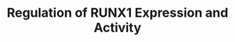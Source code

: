 ---
authors:
- ReactomeTeam
description: 'At the level of transcription, expression of the RUNX1 transcription
  factor is regulated by two alternative promoters: a distal promoter, P1, and a proximal
  promoter, P2. P1 is more than 7 kb upstream of P2 (Ghozi et al. 1996). In mice,
  the Runx1 gene is preferentially transcribed from the proximal P2 promoter during
  generation of hematopoietic cells from hemogenic endothelium. In fully committed
  hematopoietic progenitors, the Runx1 gene is preferentially transcribed from the
  distal P1 promoter (Sroczynska et al. 2009, Bee et al. 2010). In human T cells,
  RUNX1 is preferentially transcribed from P1 throughout development, while developing
  natural killer cells transcribe RUNX1 predominantly from P2. Developing B cells
  transcribe low levels of RUNX1 from both promoters (Telfer and Rothenberg 2001).<br>RUNX1
  mRNAs transcribed from alternative promoters differ in their 5''UTRs and splicing
  isoforms of RUNX1 have also been described. The function of alternative splice isoforms
  and alternative 5''UTRs has not been fully elucidated (Challen and Goodell 2010,
  Komeno et al. 2014).<br>During zebrafish hematopoiesis, RUNX1 expression increases
  in response to NOTCH signaling, but direct transcriptional regulation of RUNX1 by
  NOTCH has not been demonstrated (Burns et al. 2005). RUNX1 transcription also increases
  in response to WNT signaling. BothTCF7 and TCF4 bind the RUNX1 promoter (Wu et al.
  2012, Hoverter et al. 2012), and RUNX1 transcription driven by the TCF binding element
  (TBE) in response to WNT3A treatment is inhibited by the dominant-negative mutant
  of TCF4 (Medina et al. 2016). In developing mouse ovary, Runx1 expression is positively
  regulated by Wnt4 signaling (Naillat et al. 2015).<br>Studies in mouse hematopoietic
  stem and progenitor cells imply that RUNX1 may be a direct transcriptional target
  of HOXB4 (Oshima et al. 2011).<br>Conserved cis-regulatory elements were recently
  identified in intron 5 of RUNX1. The RUNX1 breakpoints observed in acute myeloid
  leukemia (AML) with translocation (8;21), which result in expression of a fusion
  RUNX1-ETO protein, cluster in intron 5, in proximity to these not yet fully characterized
  cis regulatory elements (Rebolledo-Jaramillo et al. 2014).<br>At the level of translation,
  RUNX1 expression is regulated by various microRNAs which bind to the 3''UTR of RUNX1
  mRNA and inhibit its translation through endonucleolytic and/or nonendonucleolytic
  mechanisms. MicroRNAs that target RUNX1 include miR-378 (Browne et al. 2016), miR-302b
  (Ge et al. 2014), miR-18a (Miao et al. 2015), miR-675 (Zhuang et al. 2014), miR-27a
  (Ben-Ami et al. 2009), miR-17, miR-20a, miR106 (Fontana et al. 2007) and miR-215
  (Li et al. 2016).<br>At the posttranslational level, RUNX1 activity is regulated
  by postranslational modifications and binding to co-factors. SRC family kinases
  phosphorylate RUNX1 on multiple tyrosine residues in the negative regulatory domain,
  involved in autoinhibition of RUNX1. RUNX1 tyrosine phosphorylation correlates with
  reduced binding of RUNX1 to GATA1 and increased binding of RUNX1 to the SWI/SNF
  complex, leading to inhibition of RUNX1-mediated differentiation of T-cells and
  megakaryocytes. SHP2 (PTPN11) tyrosine phosphatase binds to RUNX1 and dephosphorylates
  it (Huang et al. 2012).<br>Formation of the complex with CBFB is necessary for the
  transcriptional activity of RUNX1 (Wang et al. 1996). Binding of CCND3 and probably
  other two cyclin D family members, CCND1 and CCND2, to RUNX1 inhibits its association
  with CBFB (Peterson et al. 2005), while binding to CDK6 interferes with binding
  of RUNX1 to DNA without affecting formation of the RUNX1:CBFB complex. Binding of
  RUNX1 to PML plays a role in subnuclear targeting of RUNX1 (Nguyen et al. 2005).<br>RUNX1
  activity and protein levels vary during the cell cycle. RUNX1 protein levels increase
  from G1 to S and from S to G2 phases, with no increase in RUNX1 mRNA levels. CDK1-mediated
  phosphorylation of RUNX1 at the G2/M transition is implicated in reduction of RUNX1
  transactivation potency and may promote RUNX1 protein degradation by the anaphase
  promoting complex (reviewed by Friedman 2009).  View original pathway at [http://www.reactome.org/PathwayBrowser/#DIAGRAM=8934593
  Reactome].'
last-edited: 2021-01-25
organisms:
- Homo sapiens
redirect_from:
- /index.php/Pathway:WP4117
- /instance/WP4117
schema-jsonld:
- '@context': https://schema.org/
  '@id': https://wikipathways.github.io/pathways/WP4117.html
  '@type': Dataset
  creator:
    '@type': Organization
    name: WikiPathways
  description: 'At the level of transcription, expression of the RUNX1 transcription
    factor is regulated by two alternative promoters: a distal promoter, P1, and a
    proximal promoter, P2. P1 is more than 7 kb upstream of P2 (Ghozi et al. 1996).
    In mice, the Runx1 gene is preferentially transcribed from the proximal P2 promoter
    during generation of hematopoietic cells from hemogenic endothelium. In fully
    committed hematopoietic progenitors, the Runx1 gene is preferentially transcribed
    from the distal P1 promoter (Sroczynska et al. 2009, Bee et al. 2010). In human
    T cells, RUNX1 is preferentially transcribed from P1 throughout development, while
    developing natural killer cells transcribe RUNX1 predominantly from P2. Developing
    B cells transcribe low levels of RUNX1 from both promoters (Telfer and Rothenberg
    2001).<br>RUNX1 mRNAs transcribed from alternative promoters differ in their 5''UTRs
    and splicing isoforms of RUNX1 have also been described. The function of alternative
    splice isoforms and alternative 5''UTRs has not been fully elucidated (Challen
    and Goodell 2010, Komeno et al. 2014).<br>During zebrafish hematopoiesis, RUNX1
    expression increases in response to NOTCH signaling, but direct transcriptional
    regulation of RUNX1 by NOTCH has not been demonstrated (Burns et al. 2005). RUNX1
    transcription also increases in response to WNT signaling. BothTCF7 and TCF4 bind
    the RUNX1 promoter (Wu et al. 2012, Hoverter et al. 2012), and RUNX1 transcription
    driven by the TCF binding element (TBE) in response to WNT3A treatment is inhibited
    by the dominant-negative mutant of TCF4 (Medina et al. 2016). In developing mouse
    ovary, Runx1 expression is positively regulated by Wnt4 signaling (Naillat et
    al. 2015).<br>Studies in mouse hematopoietic stem and progenitor cells imply that
    RUNX1 may be a direct transcriptional target of HOXB4 (Oshima et al. 2011).<br>Conserved
    cis-regulatory elements were recently identified in intron 5 of RUNX1. The RUNX1
    breakpoints observed in acute myeloid leukemia (AML) with translocation (8;21),
    which result in expression of a fusion RUNX1-ETO protein, cluster in intron 5,
    in proximity to these not yet fully characterized cis regulatory elements (Rebolledo-Jaramillo
    et al. 2014).<br>At the level of translation, RUNX1 expression is regulated by
    various microRNAs which bind to the 3''UTR of RUNX1 mRNA and inhibit its translation
    through endonucleolytic and/or nonendonucleolytic mechanisms. MicroRNAs that target
    RUNX1 include miR-378 (Browne et al. 2016), miR-302b (Ge et al. 2014), miR-18a
    (Miao et al. 2015), miR-675 (Zhuang et al. 2014), miR-27a (Ben-Ami et al. 2009),
    miR-17, miR-20a, miR106 (Fontana et al. 2007) and miR-215 (Li et al. 2016).<br>At
    the posttranslational level, RUNX1 activity is regulated by postranslational modifications
    and binding to co-factors. SRC family kinases phosphorylate RUNX1 on multiple
    tyrosine residues in the negative regulatory domain, involved in autoinhibition
    of RUNX1. RUNX1 tyrosine phosphorylation correlates with reduced binding of RUNX1
    to GATA1 and increased binding of RUNX1 to the SWI/SNF complex, leading to inhibition
    of RUNX1-mediated differentiation of T-cells and megakaryocytes. SHP2 (PTPN11)
    tyrosine phosphatase binds to RUNX1 and dephosphorylates it (Huang et al. 2012).<br>Formation
    of the complex with CBFB is necessary for the transcriptional activity of RUNX1
    (Wang et al. 1996). Binding of CCND3 and probably other two cyclin D family members,
    CCND1 and CCND2, to RUNX1 inhibits its association with CBFB (Peterson et al.
    2005), while binding to CDK6 interferes with binding of RUNX1 to DNA without affecting
    formation of the RUNX1:CBFB complex. Binding of RUNX1 to PML plays a role in subnuclear
    targeting of RUNX1 (Nguyen et al. 2005).<br>RUNX1 activity and protein levels
    vary during the cell cycle. RUNX1 protein levels increase from G1 to S and from
    S to G2 phases, with no increase in RUNX1 mRNA levels. CDK1-mediated phosphorylation
    of RUNX1 at the G2/M transition is implicated in reduction of RUNX1 transactivation
    potency and may promote RUNX1 protein degradation by the anaphase promoting complex
    (reviewed by Friedman 2009).  View original pathway at [http://www.reactome.org/PathwayBrowser/#DIAGRAM=8934593
    Reactome].'
  keywords:
  - CBFB
  - CCND3,(CCND1,CCND2)
  - 'miR-215 '
  - 'CBFB '
  - RUNX1,RUNX1:CBFB
  - RUNX1 mRNA:miR-378
  - RUNX1 mRNA:miR-20a
  - 'miR-27a '
  - RUNX1 mRNA:miR-27a
  - 'CDK6 '
  - 'miR-378 '
  - p-7Y-RUNX1
  - RUNX1 mRNA:miR-17
  - 'miR-17 '
  - RUNX1 mRNA:miR-18a
  - Transcriptional
  - H2O
  - ATP
  - 'miR-106a '
  - RUNX1 mRNA:miR-675
  - 'CCND1 '
  - 'AGO2 '
  - 'TNRC6C '
  - lncRNA H19
  - 'miR-302b '
  - 'TNRC6B '
  - RUNX1 mRNA
  - miR-27a
  - RUNX1:CBFB
  - 'miR-675 '
  - miR-378
  - miR-18a RISC
  - miR-675 RISC
  - 'MOV10 '
  - 'miR-18a '
  - miR-17
  - 'EIF2C3 '
  - 'RUNX1 mRNA '
  - RISC
  - 'miR-20a '
  - 'p-Y419-SRC '
  - regulation by RUNX1
  - Pi
  - PML
  - 'p-7Y-RUNX1 '
  - 'CCND2 '
  - 'PML '
  - p-Y419-SRC
  - 'TNRC6A '
  - 'RUNX1 '
  - PTPN11
  - RUNX1,RUNX1:CBFB:CDK6
  - 'EIF2C1 '
  - ADP
  - RUNX1 mRNA:miR-215
  - RUNX1:PML
  - Nonendonucleolytic
  - p-7Y-RUNX1:PTPN11
  - RUNX1 mRNA:miR-106a
  - RUNX1 mRNA:miR-302b
  - RUNX1
  - miR-302b RISC
  - p-Y419-SRC:RUNX1
  - miR-215 RISC
  - CDK6
  - 'PTPN11 '
  - miR-106a
  - RUNX1:CCND3,(CCND1,CCND2)
  - 'EIF2C4 '
  - 'CCND3 '
  - miR-20a
  license: CC0
  name: Regulation of RUNX1 Expression and Activity
seo: CreativeWork
title: Regulation of RUNX1 Expression and Activity
wpid: WP4117
---